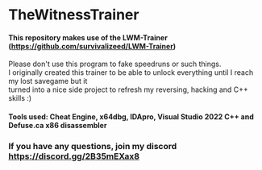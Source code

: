 # TheWitnessTrainer
#### This repository makes use of the LWM-Trainer (https://github.com/survivalizeed/LWM-Trainer)
Please don't use this program to fake speedruns or such things.  
I originally created this trainer to be able to unlock everything until I reach my lost savegame but it  
turned into a nice side project to refresh my reversing, hacking and C++ skills :)
#### Tools used: Cheat Engine, x64dbg, IDApro, Visual Studio 2022 C++ and Defuse.ca x86 disassembler 
### If you have any questions, join my discord https://discord.gg/2B35mEXax8
